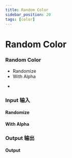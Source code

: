 ```yaml
---
title: Random Color
sidebar_position: 20
tags: [color]
---
```


# Random Color

<div className="patch-container">
    <div className="patch processor">
        <h3>Random Color</h3>
        <ul className="inputs">
            <li>Randomize<span className="patch-pulse-preview"><span className="dot"></span></span></li>
            <li>With Alpha<span className="patch-pulse-preview"><span className="dot"></span></span></li>
        </ul>
        <ul className="outputs">
            <li><span className="patch-color-preview status" ></span></li>
        </ul>
    </div>
</div>


<div className="port-descriptions">
<div className="inputs">

### Input 输入

#### Randomize

#### With Alpha

</div>
<div className="outputs">

### Output 输出

#### Output 


</div>
</div>